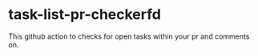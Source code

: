 # task-list-pr-checkerfd
This github action to checks for open tasks within your pr and comments on.
